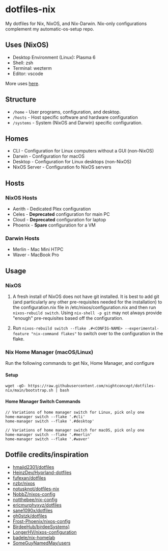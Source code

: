 # dotfiles-nix

My dotfiles for Nix, NixOS, and Nix-Darwin. Nix-only configurations complement my automatic-os-setup repo.

## Uses (NixOS)
- Desktop Environment (Linux): Plasma 6
- Shell: zsh
- Terminal: wezterm
- Editor: vscode

More uses [here](https://www.solivan.dev/blog/uses/).

## Structure
- `/home` - User programs, configuration, and desktop.
- `/hosts` - Host specific software and hardware configuration
- `/systems` - System (NixOS and Darwin) specific configuration.

## Homes
- CLI - Configuration for Linux computers without a GUI (non-NixOS)
- Darwin - Configuration for macOS
- Desktop - Configuration for Linux desktops (non-NixOS)
- NixOS Server - Configuration fo NixOS servers

## Hosts
### NixOS Hosts
- Aerith - Dedicated Plex configuration
- Celes - **Deprecated** configuration for main PC
- Cloud - **Deprecated** configuration for laptop
- Phoenix - **Spare** configuration for a VM

### Darwin Hosts
- Merlin - Mac Mini HTPC
- Waver - MacBook Pro

## Usage

### NixOS

1. A fresh install of NixOS does not have git installed. It is best to add git (and particularly any other pre-requisites needed for the installation) to the configuration.nix file in /etc/nixos/configuration.nix and then run `nixos-rebuild switch`. Using `nix-shell -p git` may not always provide "enough" pre-requisites based off the configuration.

2. Run `nixos-rebuild switch --flake .#<CONFIG-NAME> --experimental-feature "nix-command flakes"` to switch over to the configuration in the flake.

### Nix Home Manager (macOS/Linux)

Run the following commands to get Nix, Home Manager, and configure

#### Setup

```shell
wget -qO- https://raw.githubusercontent.com/nightconcept/dotfiles-nix/main/bootstrap.sh | bash
```

#### Home Manager Switch Commands

```shell
// Variations of home manager switch for Linux, pick only one
home-manager switch --flake '.#cli'
home-manager switch --flake '.#desktop'

// Variations of home manager switch for macOS, pick only one
home-manager switch --flake '.#merlin'
home-manager switch --flake '.#waver'
```

## Dotfile credits/inspiration
- [hmajid2301/dotfiles](https://github.com/hmajid2301/dotfiles)
- [HeinzDev/Hyprland-dotfiles](https://github.com/HeinzDev/Hyprland-dotfiles)
- [fufexan/dotfiles](https://github.com/fufexan/dotfiles)
- [nzbr/nixos](https://github.com/nzbr/nixos)
- [notusknot/dotfiles-nix](https://github.com/notusknot/dotfiles-nix)
- [NobbZ/nixos-config](https://github.com/NobbZ/nixos-config)
- [notthebee/nix-config](https://github.com/notthebee/nix-config)
- [ericmurphyxyz/dotfiles](https://github.com/ericmurphyxyz/dotfiles)
- [sane1090x/dotfiles](https://github.com/sane1090x/dotfiles)
- [gh0stzk/dotfiles](https://github.com/gh0stzk/dotfiles)
- [Frost-Phoenix/nixos-config](https://github.com/Frost-Phoenix/nixos-config/tree/main)
- [BirdeeHub/birdeeSystems)](https://github.com/BirdeeHub/birdeeSystems)
- [LongerHV/nixos-configuration](https://github.com/LongerHV/nixos-configuration)
- [badele/nix-homelab](https://github.com/badele/nix-homelab/tree/main?tab=readme-ov-file)
- [SomeGuyNamedMay/users](https://github.com/SomeGuyNamedMay/users)